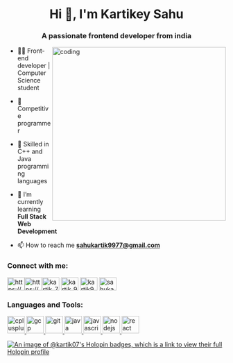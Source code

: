 <h1 align="center">Hi 👋, I'm Kartikey Sahu</h1>
<h3 align="center">A passionate frontend developer from india</h3>

<img align= "right" alt="coding" width="400" src="https://user-images.githubusercontent.com/55389276/140866485-8fb1c876-9a8f-4d6a-98dc-08c4981eaf70.gif">

- 👨‍💻 Front-end developer | Computer Science student

- 🌟 Competitive programmer

- 🎯 Skilled in C++ and Java programming languages

- 🌱 I’m currently learning **Full Stack Web Development**

- 📫 How to reach me **sahukartik9977@gmail.com**

<h3 align="left">Connect with me:</h3>
<p align="left">

<a href="https://linkedin.com/in/https://www.linkedin.com/in/sahukartikey/" target="blank"><img align="center" src="https://upload.wikimedia.org/wikipedia/commons/e/e9/Linkedin_icon.svg" alt="https://www.linkedin.com/in/kartikey-sahu-79382a247/" height="30" width="40" /></a><a href="https://fb.com/https://www.facebook.com/profile.php?id=100042141000689" target="blank"><img align="center" src="https://upload.wikimedia.org/wikipedia/en/0/04/Facebook_f_logo_%282021%29.svg" alt="https://www.facebook.com/profile.php?id=100042141000689" height="30" width="40" /></a><a href="https://instagram.com/kartik_7.0_" target="blank"><img align="center" src="https://upload.wikimedia.org/wikipedia/commons/9/95/Instagram_logo_2022.svg" alt="kartik_7.0_" height="30" width="40" /></a>
<a href="https://www.codechef.com/users/kartik_9977" target="blank"><img align="center" src="https://upload.wikimedia.org/wikipedia/en/7/7b/Codechef%28new%29_logo.svg" alt="kartik_9977" height="30" width="40" /></a>
<a href="https://www.leetcode.com/kartik9977" target="blank"><img align="center" src="https://upload.wikimedia.org/wikipedia/commons/1/19/LeetCode_logo_black.png" alt="kartik9977" height="30" width="40" /></a>
<a href="https://auth.geeksforgeeks.org/user/sahukart762m" target="blank"><img align="center" src="https://upload.wikimedia.org/wikipedia/commons/4/43/GeeksforGeeks.svg" alt="sahukart762m" height="30" width="40" /></a>
</p>
<h3 align="left">Languages and Tools:</h3>
<p align="left"> <a href="https://www.w3schools.com/cpp/" target="_blank" rel="noreferrer"> <img src="https://upload.wikimedia.org/wikipedia/commons/1/18/ISO_C%2B%2B_Logo.svg" alt="cplusplus" width="40" height="40"/> </a> <a href="https://cloud.google.com" target="_blank" rel="noreferrer"> <img src="https://www.vectorlogo.zone/logos/google_cloud/google_cloud-icon.svg" alt="gcp" width="40" height="40"/> </a> <a href="https://git-scm.com/" target="_blank" rel="noreferrer"> <img src="https://www.vectorlogo.zone/logos/git-scm/git-scm-icon.svg" alt="git" width="40" height="40"/>  <a href="https://www.java.com" target="_blank" rel="noreferrer"> <img src="https://upload.wikimedia.org/wikipedia/de/e/e1/Java-Logo.svg" alt="java" width="40" height="40"/> </a> <a href="https://developer.mozilla.org/en-US/docs/Web/JavaScript" target="_blank" rel="noreferrer"> <img src="https://upload.wikimedia.org/wikipedia/commons/9/99/Unofficial_JavaScript_logo_2.svg" alt="javascript" width="40" height="40"/> </a> </a> <a href="https://nodejs.org" target="_blank" rel="noreferrer"> <img src="https://upload.wikimedia.org/wikipedia/commons/d/d9/Node.js_logo.svg" alt="nodejs" width="40" height="40"/> </a> <a href="https://reactjs.org/" target="_blank" rel="noreferrer"> <img src="https://upload.wikimedia.org/wikipedia/commons/4/47/React.svg" alt="react" width="40" height="40"/> </a> </p>

[![An image of @kartik07's Holopin badges, which is a link to view their full Holopin profile](https://holopin.me/kartik07)](https://holopin.io/@kartik07)
